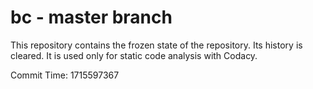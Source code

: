 # bc - master branch

This repository contains the frozen state of the repository.
Its history is cleared. It is used only for static code
analysis with Codacy.

Commit Time: 1715597367